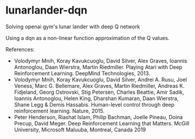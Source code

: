 # lunarlander-dqn
Solving openai gym's lunar lander with deep Q network

Using a dqn as a non-linear function approximation of the Q values.

References:

- Volodymyr Mnih, Koray Kavukcuoglu, David Silver, Alex Graves, Ioannis Antonoglou, Daan Wierstra, Martin Riedmiller. Playing Atari with Deep Reinforcement Learning. DeepMind Technologies, 2013.
- Volodymyr Mnih, Koray Kavukcuoglu, David Silver, Andrei A. Rusu, Joel Veness, Marc G. Bellemare, Alex Graves, Martin Riedmiller, Andreas K. Fidjeland, Georg Ostrovski, Stig Petersen, Charles Beattie, Amir Sadik, Ioannis Antonoglou, Helen King, Dharshan Kumaran, Daan Wierstra, Shane Legg & Demis Hassabis. Human-level control through deep reinforcement learning. Nature, 2015.
- Peter Henderson, Riashat Islam, Philip Bachman, Joelle Pineau, Doina Precup, David Meger. Deep Reinforcement Learning that Matters. McGill University, Microsoft Maluuba, Montreal, Canada 2019 
